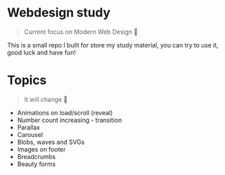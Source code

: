 # Webdesign study
> Current focus on Modern Web Design 📣

This is a small repo I built for store my study material, you can try to use it, good luck and have fun!

# Topics

> It will change 🚨
<ul>
	<li>Animations on load/scroll (reveal)</li>
	<li>Number count increasing - transition</li>
	<li>Parallax</li>
	<li>Carousel</li>
	<li>Blobs, waves and SVGs</li>
	<li>Images on footer</li>
	<li>Breadcrumbs</li>
	<li>Beauty forms</li>
</ul>